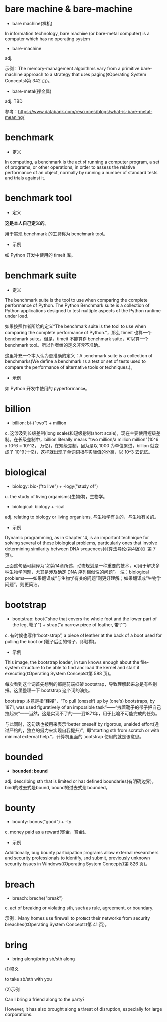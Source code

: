 # bare machine & bare-machine

- bare machine(裸机)

In information technology, bare machine (or bare-metal computer) is a computer which has no operating system

- bare-machine

adj. 

示例：The memory-management algorithms vary from a primitive bare-machine approach to a strategy that uses paging(《Operating System Concepts》第 342 页)。

- bare-metal(裸金属)

adj. TBD

参考：https://www.databank.com/resources/blogs/what-is-bare-metal-meaning/

# benchmark

- 定义 

In computing, a benchmark is the act of running a computer program, a set of programs, or other operations, in order to assess the relative performance of an object, normally by running a number of standard tests and trials against it.

# benchmark tool

- 定义

**这是本人自己定义的**。

用于实现 benchmark 的工具称为 benchmark tool。

- 示例

如 Python 开发中使用的 timeit 库。

# benchmark suite

- 定义

The benchmark suite is the tool to use when comparing the complete performance of Python. The Python Benchmark suite is a collection of Python applications designed to test multiple aspects of the Python runtime under load.

如果按照作者所给的定义“The benchmark suite is the tool to use when comparing the complete performance of Python.”，那么 timeit 也算一个 benchmark suite。但是，timeit 不能算作 benchmark suite，可以算一个 benchmark tool。所以作者给的定义非常不准确。

这里补充一个本人认为更准确的定义：A benchmark suite is a collection of benchmarks(We define a benchmark as a test or set of tests used to compare the performance of alternative tools or techniques.)。

- 示例

如 Python 开发中使用的 pyperformance。

# billion

- billion: bi-("two") + million

c. 这涉及到长级差制(long scale)和短级差制(short scale)，现在主要使用短级差制。在长级差制中，billion literally means "two million/a million million"(10^6 x 10^6 = 10^12， 万亿)，在短级差制，因为是以 1000 为单位累进，billion 就变成了 10^9(十亿)，这样就出现了单词词根与实际值的分离，以 10^3 去记忆。

# biological

- biology: bio-("to live") + -logy("study of")

u. the study of living organisms(生物体)，生物学。

- biological: biology + -ical

adj. relating to biology or living organisms, 与生物学有关的，与生物有关的。

- 示例

Dynamic programming, as in Chapter 14, is an important technique for solving several of these biological problems, particularly ones that involve determining similarity between DNA sequences(《《算法导论(第4版)》》第 7 页)。

上面这句话可翻译为“如第14章所述，动态规划是一种重要的技术，可用于解决多种生物学问题，尤其是涉及确定 DNA 序列相似性的问题”。 注：biological problems——如果翻译成“与生物学有关的问题”则更好理解；如果翻译成“生物学问题”，则更简洁。

# bootstrap

- bootstrap: boot("shoe that covers the whole foot and the lower part of the leg, 靴子") + strap("a narrow piece of leather, 带子")

c. 有时候也写作“boot-strap”, a piece of leather at the back of a boot used for pulling the boot on(靴子后面的带子，即鞋襻)。

- 示例

This image, the bootstrap loader, in turn knows enough about the file-system structure to be able to find and load the kernel and start it executing(《Operating System Concepts》第 588 页)。

每次看到这个词首先想到的都是前端框架 bootstrap，导致理解起来总是有些别扭。这里整理一下 bootstrap 这个词的演变。

bootstrap 本意是指“鞋襻”，“To pull (oneself) up by (one's) bootstraps, by 1871, was used figuratively of an impossible task“——“拽着靴子的带子把自己拉起来”——当然，这是实现不了的——到1871年，用于比喻不可能完成的任务。

与此同时，这句话也被用来表示“better oneself by rigorous, unaided effort(通过严格的，独立的努力来实现自我提升)”，即“starting sth from scratch or with minimal external help.”，计算机里面的 bootstrap 使用的就是该意思。

# bounded

- **bounded: bound**

adj. describing sth that is limited or has defined boundaries(有明确边界)。bind的过去式是bound, bound的过去式是 bounded。

# bounty

- bounty: bonus("good") + -ty

c. money paid as a reward(奖金，赏金)。

- 示例

Additionally, bug bounty participation programs allow external researchers and security professionals to identify, and submit, previously unknown security issues in Windows(《Operating System Concepts》第 826 页)。

# breach

- breach: breche("break")

c. act of breaking or violating sth, such as rule, agreement, or boundary.

示例：Many homes use firewall to protect their networks from security breaches(《Operating System Concepts》第 41 页)。

# bring

- bring along/bring sb/sth along

(1)释义

to take sb/sth with you

(2)示例

Can I bring a friend along to the party?

However, it has also brought along a threat of disruption, especially for large corporations. 